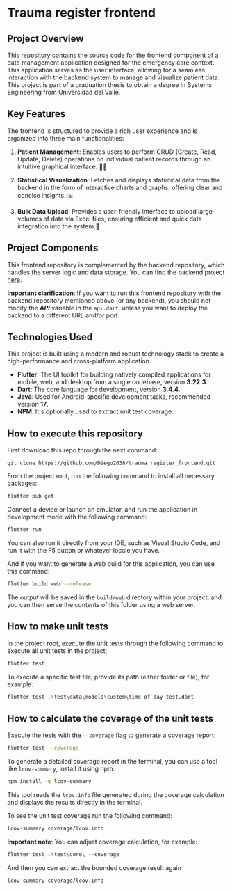 # Trauma register frontend

## Project Overview
This repository contains the source code for the frontend component of a data management application designed for the emergency care context. This application serves as the user interface, allowing for a seamless interaction with the backend system to manage and visualize patient data. <br>
This project is part of a graduation thesis to obtain a degree in Systems Engineering from Universidad del Valle.

## Key Features
The frontend is structured to provide a rich user experience and is organized into three main functionalities:

1. **Patient Management**: Enables users to perform CRUD (Create, Read, Update, Delete) operations on individual patient records through an intuitive graphical interface. 🧑‍⚕️

2. **Statistical Visualization**: Fetches and displays statistical data from the backend in the form of interactive charts and graphs, offering clear and concise insights. 📊

3. **Bulk Data Upload**: Provides a user-friendly interface to upload large volumes of data via Excel files, ensuring efficient and quick data integration into the system.📂

## Project Components
This frontend repository is complemented by the backend repository, which handles the server logic and data storage. You can find the backend project [here](https://github.com/Diego2038/trauma_register_backend).

**Important clarification**: If you want to run this frontend repository with the backend repository mentioned above (or any backend), you should not modify the ***API*** variable in the `api.dart`, unless you want to deploy the backend to a different URL and/or port.

## Technologies Used

This project is built using a modern and robust technology stack to create a high-performance and cross-platform application.

- **Flutter**: The UI toolkit for building natively compiled applications for mobile, web, and desktop from a single codebase, version **3.22.3**.
- **Dart**: The core language for development, version **3.4.4**.
- **Java**: Used for Android-specific development tasks, recommended version **17**.
- **NPM**: It's optionally used to extract unit test coverage.

## How to execute this repository

First download this repo through the next command:
```
git clone https://github.com/Diego2038/trauma_register_frontend.git
```

From the project root, run the following command to install all necessary packages:

```bash
flutter pub get
```

Connect a device or launch an emulator, and run the application in development mode with the following command:

```bash
flutter run
```
You can also run it directly from your IDE, such as Visual Studio Code, and run it with the F5 button or whatever locale you have.
<br>

And if you want to generate a web build for this application, you can use this command:
```bash
flutter build web --release
```
The output will be saved in the ```build/web``` directory within your project, and you can then serve the contents of this folder using a web server.

## How to make unit tests

In the project root, execute the unit tests through the following command to execute all unit tests in the project:
```bash
flutter test
```
To execute a specific test file, provide its path (either folder or file), for example:
```bash
flutter test .\test\data\models\custom\time_of_day_test.dart
```

## How to calculate the coverage of the unit tests

Execute the tests with the `--coverage` flag to generate a coverage report:
```bash
flutter test --coverage
```

To generate a detailed coverage report in the terminal, you can use a tool like `lcov-summary`, install it using npm:
```bash
npm install -g lcov-summary
```
This tool reads the `lcov.info` file generated during the coverage calculation and displays the results directly in the terminal.

To see the unit test coverage run the following command:
```bash
lcov-summary coverage/lcov.info
```
**Important note**: You can adjust coverage calculation, for example:
```bash
flutter test .\test\core\ --coverage
```
And then you can extract the bounded coverage result again
```bash
lcov-summary coverage/lcov.info
```

